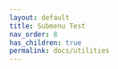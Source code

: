 ```yaml
---
layout: default
title: Submenu Test
nav_order: 8
has_children: true
permalink: docs/utilities
---
```



